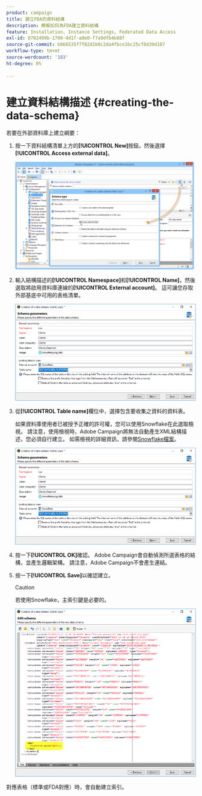 ```yaml
---
product: campaign
title: 建立FDA的資料結構
description: 瞭解如何為FDA建立資料結構
feature: Installation, Instance Settings, Federated Data Access
exl-id: 8702499b-1700-4d1f-a0e0-f7a9dfb4b88f
source-git-commit: b666535f7f82d1b8c2da4fbce1bc25cf8d39d187
workflow-type: tm+mt
source-wordcount: '183'
ht-degree: 0%

---
```


# 建立資料結構描述 {#creating-the-data-schema}



若要在外部資料庫上建立綱要：

1. 按一下資料結構清單上方的&#x200B;**[!UICONTROL New]**&#x200B;按鈕，然後選擇&#x200B;**[!UICONTROL Access external data]**。

   ![](assets/wf_new_schema_fda.png)

1. 輸入結構描述的&#x200B;**[!UICONTROL Namespace]**&#x200B;和&#x200B;**[!UICONTROL Name]**，然後選取將啟用資料庫連線的&#x200B;**[!UICONTROL External account]**。 這可讓您存取外部基底中可用的表格清單。

   ![](assets/wf_new_schema_select_table_fda.png)

1. 從&#x200B;**[!UICONTROL Table name]**&#x200B;欄位中，選擇包含要收集之資料的資料表。

   如果資料庫使用者已被授予正確的許可權，您可以使用Snowflake在此選取檢視。 請注意，使用檢視時，Adobe Campaign將無法自動產生XML結構描述，您必須自行建立。 如需檢視的詳細資訊，請參閱[Snowflake檔案](https://docs.snowflake.com/en/user-guide/views-introduction.html)。

   ![](assets/wf_new_schema_select_table_fda.png)

1. 按一下&#x200B;**[!UICONTROL OK]**&#x200B;確認。 Adobe Campaign會自動偵測所選表格的結構，並產生邏輯架構。 請注意，Adobe Campaign不會產生連結。

1. 按一下&#x200B;**[!UICONTROL Save]**&#x200B;以確認建立。

   >[!CAUTION]
   >
   >若使用Snowflake，主索引鍵是必要的。

   ![](assets/wf_new_schema_generate_fda.png)

對應表格（標準或FDA對應）時，會自動建立索引。
